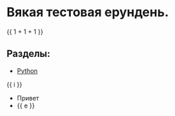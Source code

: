 
# Вякая тестовая ерундень.

{{ 1 + 1 + 1 }}

## Разделы:

- [Python](/python/index.html)

<span v-for="i in 5">{{ i }} </span>

<ul>
    <li>Привет </li>
    <li v-for="e in 10"> {{ e }}</li>
</ul>



<!-- ![Image from alias](~@aa/ehmalirovka-van1ny.jpg) -->